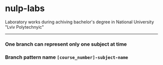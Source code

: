 # nulp-labs
Laboratory works during achiving bachelor's degree in National University "Lviv Polytechnyic"

---

### One branch can represent only one subject at time
### Branch pattern name `[course_number]-subject-name`
